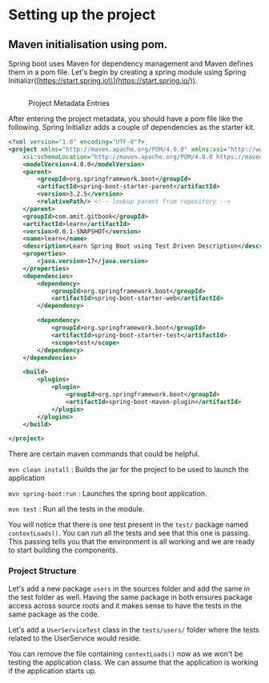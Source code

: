 # Setting up the project

## Maven initialisation using pom.

Spring boot uses Maven for dependency management and Maven defines them in a pom file. Let's begin by creating a spring module using Spring Initializr([https://start.spring.io\\](https://start.spring.io/)).

<figure><img src=".gitbook/assets/Screenshot 2024-05-03 at 1.54.29 AM.png" alt=""><figcaption><p>Project Metadata Entries</p></figcaption></figure>

After entering the project metadata, you should have a pom file like the following. Spring Initializr adds a couple of dependencies as the starter kit.



```xml
<?xml version="1.0" encoding="UTF-8"?>
<project xmlns="http://maven.apache.org/POM/4.0.0" xmlns:xsi="http://www.w3.org/2001/XMLSchema-instance"
	xsi:schemaLocation="http://maven.apache.org/POM/4.0.0 https://maven.apache.org/xsd/maven-4.0.0.xsd">
	<modelVersion>4.0.0</modelVersion>
	<parent>
		<groupId>org.springframework.boot</groupId>
		<artifactId>spring-boot-starter-parent</artifactId>
		<version>3.2.5</version>
		<relativePath/> <!-- lookup parent from repository -->
	</parent>
	<groupId>com.amit.gitbook</groupId>
	<artifactId>learn</artifactId>
	<version>0.0.1-SNAPSHOT</version>
	<name>learn</name>
	<description>Learn Spring Boot using Test Driven Description</description>
	<properties>
		<java.version>17</java.version>
	</properties>
	<dependencies>
		<dependency>
			<groupId>org.springframework.boot</groupId>
			<artifactId>spring-boot-starter-web</artifactId>
		</dependency>

		<dependency>
			<groupId>org.springframework.boot</groupId>
			<artifactId>spring-boot-starter-test</artifactId>
			<scope>test</scope>
		</dependency>
	</dependencies>

	<build>
		<plugins>
			<plugin>
				<groupId>org.springframework.boot</groupId>
				<artifactId>spring-boot-maven-plugin</artifactId>
			</plugin>
		</plugins>
	</build>

</project>
```

There are certain maven commands that could be helpful.

`mvn clean install` : Builds the jar for the project to be used to launch the application

`mvn spring-boot:run` : Launches the spring boot application.

`mvn test` : Run all the tests in the module.

You will notice that there is one test present in the `test/` package named `contextLoads()`. You can run all the tests and see that this one is passing. This passing tells you that the environment is all working and we are ready to start building the components.

### Project Structure <a href="#project-structure" id="project-structure"></a>

Let's add a new package `users` in the sources folder and add the same in the test folder as well. Having the same package in both ensures package access across source roots and it makes sense to have the tests in the same package as the code.

Let's add a `UserServiceTest` class in the `tests/users/` folder where the tests related to the UserService would reside.

You can remove the file containing `contextLoads()` now as we won't be testing the application class. We can assume that the application is working if the application starts up.
